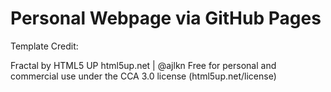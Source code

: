 # Personal Webpage via GitHub Pages

Template Credit:

Fractal by HTML5 UP
html5up.net | @ajlkn
Free for personal and commercial use under the CCA 3.0 license (html5up.net/license)

